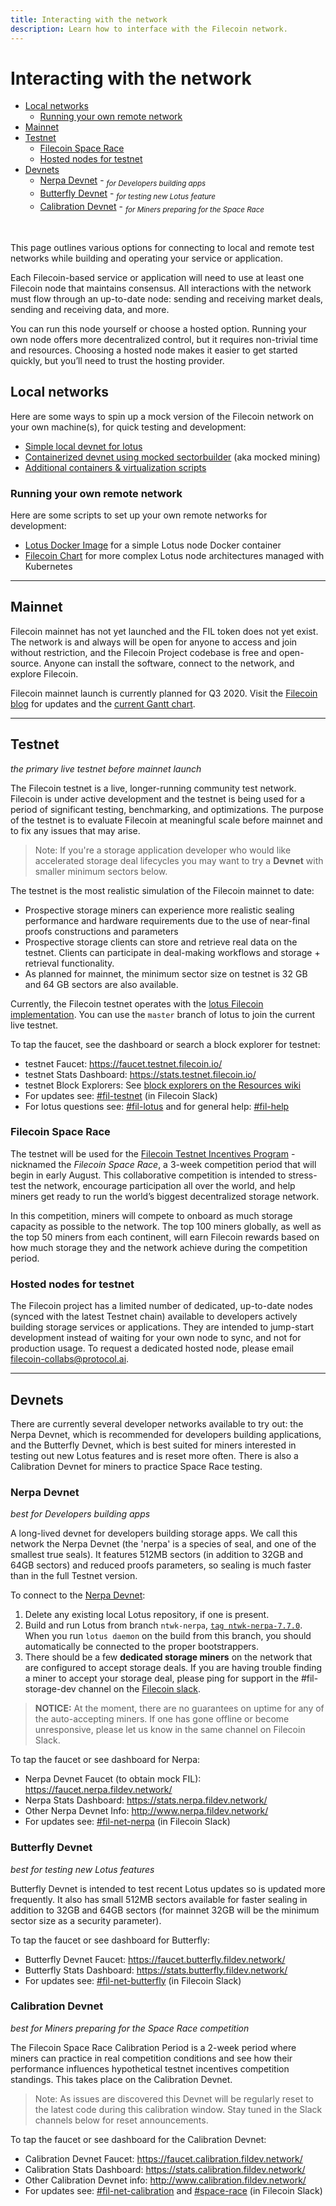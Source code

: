 ```yaml
---
title: Interacting with the network
description: Learn how to interface with the Filecoin network.
---  
```

  
# Interacting with the network

  - [Local networks](#local-networks)
     - [Running your own remote network](#running-your-own-remote-network)
  - [Mainnet](#mainnet)
  - [Testnet](#testnet)
     - [Filecoin Space Race](#filecoin-space-race)
     - [Hosted nodes for testnet](#hosted-nodes-for-testnet)
  - [Devnets](#devnets)
     - [Nerpa Devnet](#nerpa-devnet) - <sub>*for Developers building apps*</sub>
     - [Butterfly Devnet](#butterfly-devnet) - <sub>*for testing new Lotus feature*</sub>
     - [Calibration Devnet](#calibration-devnet) - <sub>*for Miners preparing for the Space Race*</sub>

<br>

This page outlines various options for connecting to local and remote test networks while building and operating your service or application.

Each Filecoin-based service or application will need to use at least one Filecoin node that maintains consensus. All interactions with the network must flow through an up-to-date node: sending and receiving market deals, sending and receiving data, and more.

You can run this node yourself or choose a hosted option. Running your own node offers more decentralized control, but it requires non-trivial time and resources. Choosing a hosted node makes it easier to get started quickly, but you’ll need to trust the hosting provider.

## Local networks

Here are some ways to spin up a mock version of the Filecoin network on your own machine(s), for quick testing and development:

- [Simple local devnet for lotus](https://lotu.sh/en+setup-local-dev-net)
- [Containerized devnet using mocked sectorbuilder](https://github.com/textileio/lotus-devnet) (aka mocked mining)
- [Additional containers & virtualization scripts](https://github.com/filecoin-project/docs/wiki#containers--virtualization)

### Running your own remote network

Here are some scripts to set up your own remote networks for development:

- [Lotus Docker Image](https://github.com/openworklabs/filecoin-docker) for a simple Lotus node Docker container
- [Filecoin Chart](https://github.com/openworklabs/filecoin-chart) for more complex Lotus node architectures managed with Kubernetes

------  

## Mainnet

Filecoin mainnet has not yet launched and the FIL token does not yet exist. The network is and always will be open for anyone to access and join without restriction, and the Filecoin Project codebase is free and open-source. Anyone can install the software, connect to the network, and explore Filecoin.

Filecoin mainnet launch is currently planned for Q3 2020. Visit the [Filecoin blog](https://filecoin.io/blog/) for updates and the [current Gantt chart](https://app.instagantt.com/shared/s/1152992274307505/latest).

------ 

## Testnet
*the primary live testnet before mainnet launch*

The Filecoin testnet is a live, longer-running community test network. Filecoin is under active development and the testnet is being used for a period of significant testing, benchmarking, and optimizations. The purpose of the testnet is to evaluate Filecoin at meaningful scale before mainnet and to fix any issues that may arise.

> Note: If you're a storage application developer who would like accelerated storage deal lifecycles you may want to try a **Devnet** with smaller minimum sectors below.

The testnet is the most realistic simulation of the Filecoin mainnet to date:

- Prospective storage miners can experience more realistic sealing performance and hardware requirements due to the use of near-final proofs constructions and parameters
- Prospective storage clients can store and retrieve real data on the testnet. Clients can participate in deal-making workflows and storage + retrieval functionality.
- As planned for mainnet, the minimum sector size on testnet is 32 GB and 64 GB sectors are also available.


Currently, the Filecoin testnet operates with the [lotus Filecoin implementation](https://lotu.sh). You can use the `master` branch of lotus to join the current live testnet.

To tap the faucet, see the dashboard or search a block explorer for testnet:

- testnet Faucet: https://faucet.testnet.filecoin.io/
- testnet Stats Dashboard: https://stats.testnet.filecoin.io/
- testnet Block Explorers: See [block explorers on the Resources wiki](https://github.com/filecoin-project/docs/wiki#block-explorers)
- For updates see: [#fil-testnet](https://filecoinproject.slack.com/archives/C0144HM4AM7) (in Filecoin Slack)
- For lotus questions see: [#fil-lotus](https://filecoinproject.slack.com/archives/CPFTWMY7N) and for general help: [#fil-help](https://filecoinproject.slack.com/archives/CEGN061C5)

### Filecoin Space Race

The testnet will be used for the [Filecoin Testnet Incentives Program](https://filecoin.io/blog/getting-ready-testnet-incentives/) - nicknamed the *Filecoin Space Race*, a 3-week competition period that will begin in early August. This collaborative competition is intended to stress-test the network, encourage participation all over the world, and help miners get ready to run the world’s biggest decentralized storage network.

In this competition, miners will compete to onboard as much storage capacity as possible to the network. The top 100 miners globally, as well as the top 50 miners from each continent, will earn Filecoin rewards based on how much storage they and the network achieve during the competition period. 


### Hosted nodes for testnet

The Filecoin project has a limited number of dedicated, up-to-date nodes (synced with the latest Testnet chain) available to developers actively building storage services or applications. They are intended to jump-start development instead of waiting for your own node to sync, and not for production usage. To request a dedicated hosted node, please email [filecoin-collabs@protocol.ai](mailto:filecoin-collabs@protocol.ai?subject=Requesting20%a20%hosted20%node).

------ 

## Devnets

There are currently several developer networks available to try out: the Nerpa Devnet, which is recommended for developers building applications, and the Butterfly Devnet, which is best suited for miners interested in testing out new Lotus features and is reset more often. There is also a Calibration Devnet for miners to practice Space Race testing.

### Nerpa Devnet
*best for Developers building apps*

A long-lived devnet for developers building storage apps. We call this network the Nerpa Devnet (the 'nerpa' is a species of seal, and one of the smallest true seals). It features 512MB sectors (in addition to 32GB and 64GB sectors) and reduced proofs parameters, so sealing is much faster than in the full Testnet version.

To connect to the [Nerpa Devnet](http://www.nerpa.fildev.network/):

1. Delete any existing local Lotus repository, if one is present.
2. Build and run Lotus from branch `ntwk-nerpa`, [`tag ntwk-nerpa-7.7.0`](https://github.com/filecoin-project/lotus/tree/ntwk-nerpa-7.7.0). When you run `lotus daemon` on the build from this branch, you should automatically be connected to the proper bootstrappers.
3. There should be a few **dedicated storage miners** on the network that are configured to accept storage deals. If you are having trouble finding a miner to accept your storage deal, please ping for support in the #fil-storage-dev channel on the [Filecoin slack](https://filecoin.io/slack).

> **NOTICE:** At the moment, there are no guarantees on uptime for any of the auto-accepting miners. If one has gone offline or become unresponsive, please let us know in the same channel on Filecoin Slack.

To tap the faucet or see dashboard for Nerpa:

- Nerpa Devnet Faucet (to obtain mock FIL): https://faucet.nerpa.fildev.network/
- Nerpa Stats Dashboard: https://stats.nerpa.fildev.network/
- Other Nerpa Devnet Info: http://www.nerpa.fildev.network/
- For updates see: [#fil-net-nerpa](https://filecoinproject.slack.com/archives/C016VJSJNTH) (in Filecoin Slack)


### Butterfly Devnet
*best for testing new Lotus features*

Butterfly Devnet is intended to test recent Lotus updates so is updated more frequently. It also has small 512MB sectors available for faster sealing in addition to 32GB and 64GB sectors (for mainnet 32GB will be the minimum sector size as a security parameter).
   
To tap the faucet or see dashboard for Butterfly:

- Butterfly Devnet Faucet: https://faucet.butterfly.fildev.network/
- Butterfly Stats Dashboard: https://stats.butterfly.fildev.network/
- For updates see: [#fil-net-butterfly](https://filecoinproject.slack.com/archives/C017AB80CTC) (in Filecoin Slack)


### Calibration Devnet
*best for Miners preparing for the Space Race competition*

The Filecoin Space Race Calibration Period is a 2-week period where miners can practice in real competition conditions and see how their performance influences hypothetical testnet incentives competition standings. This takes place on the Calibration Devnet.

> Note: As issues are discovered this Devnet will be regularly reset to the latest code during this calibration window. Stay tuned in the Slack channels below for reset announcements.

To tap the faucet or see dashboard for the Calibration Devnet:

- Calibration Devnet Faucet: https://faucet.calibration.fildev.network/
- Calibration Stats Dashboard: https://stats.calibration.fildev.network/
- Other Calibration Devnet info: http://www.calibration.fildev.network/
- For updates see: [#fil-net-calibration](https://filecoinproject.slack.com/archives/C017CCH1MHB) and [#space-race](https://filecoinproject.slack.com/archives/C0179RNEMU4) (in Filecoin Slack)



